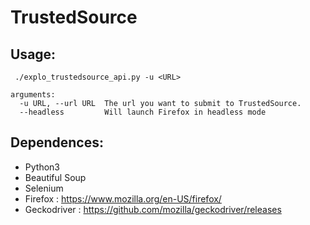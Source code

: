 # TrustedSource

## Usage:
```
 ./explo_trustedsource_api.py -u <URL> 
 
arguments:
  -u URL, --url URL  The url you want to submit to TrustedSource.
  --headless         Will launch Firefox in headless mode
```



## Dependences:
* Python3
* Beautiful Soup
* Selenium
* Firefox : https://www.mozilla.org/en-US/firefox/
* Geckodriver : https://github.com/mozilla/geckodriver/releases
